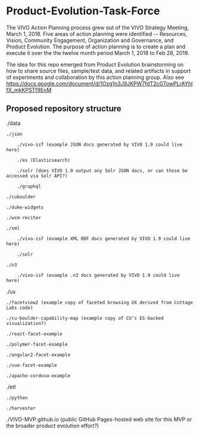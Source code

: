 # Product-Evolution-Task-Force

The VIVO Action Planning process grew out of the VIVO Strategy Meeting, March 1, 2018. Five areas of action planning were identified -- Resources, Vision, Community Engagement, Organization and Governance, and Product Evolution. The purpose of action planning is to create a plan and execute it over the the twelve month period March 1, 2018 to Feb 28, 2019.

The idea for this repo emerged from Product Evolution brainstorming on how to share source files, sample/test data, and related artifacts in support of experiments and collaboration by this action planning group. Also see https://docs.google.com/document/d/1Ozg1n3J9JKPW7fdT2cGTowPLrAYhlfX_mkKPSTf9EnM

## Proposed repository structure

./data

	./json
  
		./vivo-isf (example JSON docs generated by VIVO 1.9 could live here)
    
		./es (Elasticsearch)
    
		./solr (does VIVO 1.9 output any Solr JSON docs, or can those be accessed via Solr API?)
    
		./graphql
    
    ./cuboulder
    
    ./duke-widgets
    
    ./wcm-reciter

	./xml
  
		./vivo-isf (example XML RDF docs generated by VIVO 1.9 could live here)
    
		./solr

	./n3
  
		./vivo-isf (example .n3 docs generated by VIVO 1.9 could live here)

./ux

	./facetview2 (example copy of faceted browsing UX derived from Cottage Labs code)
  
	./cu-boulder-capability-map (example copy of CU’s ES-backed visualization?)
  
	./react-facet-example
  
	./polymer-facet-example
  
	./angular2-facet-example
  
	./vue-facet-example
  
	./apache-cordova-example

./etl

	./python
  
	./harvester

./VIVO-MVP.github.io (public GitHub Pages-hosted web site for this MVP or the broader product evolution effort?)


